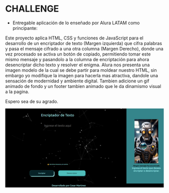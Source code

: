 <h1>CHALLENGE</h1>

- Entregable aplicación de lo enseñado por Alura LATAM como principante:

Este proyecto aplica HTML, CSS y funciones de JavaScript para el desarrollo
de un encriptador de texto (Margen izquierda) que cifra palabras y pasa el mensaje cifrado a
una otra columna (Margen Derecho), donde una vez procesado se activa un botón de 
copiado, permitiendo tomar este mismo mensaje y pasandolo a la columna de encriptación 
para ahora desencriptar dicho texto y resolver el enigma.
Alura nos presenta una imagen modelo de la cual se debe partir para moldear nuestro
HTML, sin embargo yo modifique la imagen para hacerla mas atractiva, dandole una 
sensación de modernidad y ambiente digital. Tambien adicione un gif animado de fondo
y un footer tambien animado que le da dinamismo visual a la pagina.

Espero sea de su agrado. 

<img src="Assets/imgReadme.png">